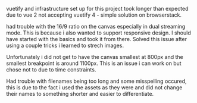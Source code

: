 vuetify and infrastructure set up for this project took longer than expected due to vue 2 not accepting vuetify 4 - simple solution on browserstack.

had trouble with the 16/9 ratio on the canvas especially in dual streaming mode. This is because i also wanted to support responsive design. I should have started with the basics and took it from there. Solved this issue after using a couple tricks i learned to strech images.

Unfortunately i did not get to have the canvas smallest at 800px and the smallest breakpoint is around 1100px. This is an issue i can work on but chose not to due to time constraints.

Had trouble with filenames being too long and some misspelling occured, this is due to the fact i used the assets as they were and did not change their names to something shorter and easier to differentiate. 

